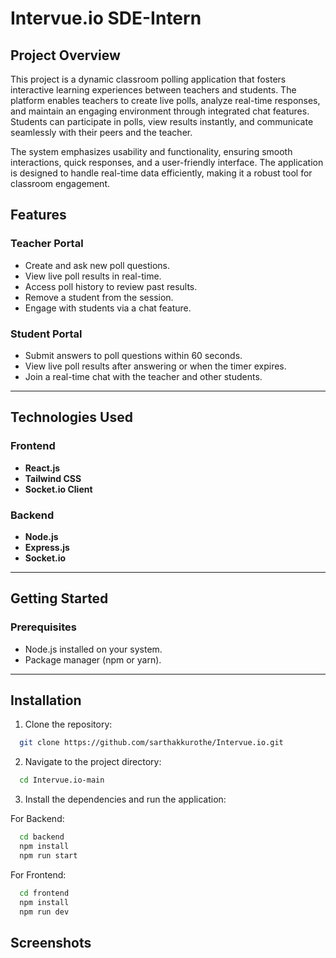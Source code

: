 # Intervue.io SDE-Intern

## Project Overview  
This project is a dynamic classroom polling application that fosters interactive learning experiences between teachers and students. The platform enables teachers to create live polls, analyze real-time responses, and maintain an engaging environment through integrated chat features. Students can participate in polls, view results instantly, and communicate seamlessly with their peers and the teacher.

The system emphasizes usability and functionality, ensuring smooth interactions, quick responses, and a user-friendly interface. The application is designed to handle real-time data efficiently, making it a robust tool for classroom engagement.

## Features  

### Teacher Portal  
- Create and ask new poll questions.  
- View live poll results in real-time.  
- Access poll history to review past results.  
- Remove a student from the session.  
- Engage with students via a chat feature.  

### Student Portal  
- Submit answers to poll questions within 60 seconds.  
- View live poll results after answering or when the timer expires.  
- Join a real-time chat with the teacher and other students.  

---

## Technologies Used  

### Frontend  
- **React.js**  
- **Tailwind CSS**  
- **Socket.io Client**  

### Backend  
- **Node.js**  
- **Express.js**  
- **Socket.io**  

---

## Getting Started  

### Prerequisites  
- Node.js installed on your system.  
- Package manager (npm or yarn).  

---

## Installation  

1. Clone the repository:

```bash
  git clone https://github.com/sarthakkurothe/Intervue.io.git
```

2. Navigate to the project directory:

```bash
  cd Intervue.io-main
```

3. Install the dependencies and run the application:

For Backend:

```bash
  cd backend
  npm install
  npm run start
```

For Frontend:

```bash
  cd frontend
  npm install
  npm run dev
```

## Screenshots






